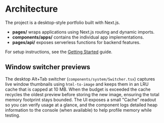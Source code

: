 # Architecture

The project is a desktop-style portfolio built with Next.js.

- **pages/** wraps applications using Next.js routing and dynamic imports.
- **components/apps/** contains the individual app implementations.
- **pages/api/** exposes serverless functions for backend features.

For setup instructions, see the [Getting Started](./getting-started.md) guide.

## Window switcher previews

The desktop Alt+Tab switcher (`components/system/Switcher.tsx`) captures live window
thumbnails using `html-to-image` and keeps them in an LRU cache that is capped at 10 MB.
When the budget is exceeded the cache recycles the oldest preview before storing the
new image, ensuring the total memory footprint stays bounded. The UI exposes a small
"Cache" readout so you can verify usage at a glance, and the component logs detailed
heap information to the console (when available) to help profile memory while testing.
